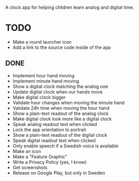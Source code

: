 A clock app for helping children learn analog and digital time.

# TODO
* Make a round launcher icon
* Add a link to the source code inside of the app

## DONE
* Implement hour hand moving
* Implement minute hand moving
* Show a digital clock matching the analog one
* Update digital clock when our hands move
* Make digital clock bigger
* Validate hour changes when moving the minute hand
* Validate 24h time when moving the hour hand
* Show a plain-text readout of the analog clock
* Make digital clock look more like a digital clock
* Speak analog readout text when clicked
* Lock the app orientation to portrait
* Show a plain-text readout of the digital clock
* Speak digital readout text when clicked
* Only enable speech if a Swedish voice is available
* Make an icon
* Make a "Feature Graphic"
* Write a Privacy Policy (yes, I know)
* Get screenshots
* Release on Google Play, but only in Sweden
